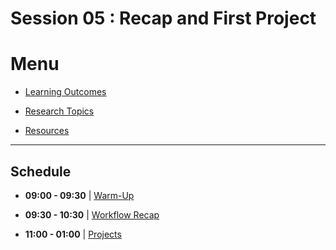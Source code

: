 # Session 05 : Recap and First Project

# Menu

- [Learning Outcomes](./learning-outcomes.md)

- [Research Topics](./research-topics.md)

- [Resources](./resources.md)

--------------------------------------------------------------------------------

## Schedule

- **09:00 - 09:30** | [Warm-Up](./puzzle.md)

- **09:30 - 10:30** | [Workflow Recap](./git-recap.md)

- **11:00 - 01:00** | [Projects](./project.md)